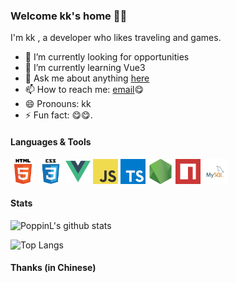 ### Welcome kk's home 🤔🤔

I'm kk , a developer who likes traveling and games.

- 🔭 I’m currently looking for opportunities
- 🌱 I’m currently learning Vue3
- 💬 Ask me about anything [here](https://github.com/7ommykk/kkhome/issues)
- 📫 How to reach me: [email](370671963@qq.com)😋
- 😄 Pronouns: kk
- ⚡ Fun fact: 😋😋.
<!--
- 👯 I’m looking to collaborate on ...
- 🤔 I’m looking for help with ...
-->

#### Languages & Tools

<code><img height="40" src="https://raw.githubusercontent.com/github/explore/80688e429a7d4ef2fca1e82350fe8e3517d3494d/topics/html/html.png"></code>
<code><img height="40" src="https://raw.githubusercontent.com/github/explore/80688e429a7d4ef2fca1e82350fe8e3517d3494d/topics/css/css.png"></code>
<code><img height="40" src="https://raw.githubusercontent.com/github/explore/80688e429a7d4ef2fca1e82350fe8e3517d3494d/topics/vue/vue.png"></code>
<code><img height="40" src="https://raw.githubusercontent.com/github/explore/80688e429a7d4ef2fca1e82350fe8e3517d3494d/topics/javascript/javascript.png"></code>
<code><img height="40" src="https://raw.githubusercontent.com/github/explore/80688e429a7d4ef2fca1e82350fe8e3517d3494d/topics/typescript/typescript.png"></code>
<code><img height="40" src="https://raw.githubusercontent.com/github/explore/80688e429a7d4ef2fca1e82350fe8e3517d3494d/topics/nodejs/nodejs.png"></code>
<code><img height="40" src="https://raw.githubusercontent.com/github/explore/80688e429a7d4ef2fca1e82350fe8e3517d3494d/topics/npm/npm.png"></code>
<code><img height="40" src="https://raw.githubusercontent.com/github/explore/80688e429a7d4ef2fca1e82350fe8e3517d3494d/topics/mysql/mysql.png"></code>

#### Stats

![PoppinL's github stats](https://github-readme-stats.vercel.app/api?username=7ommykk&show_icons=true&theme=radical)

![Top Langs](https://github-readme-stats.vercel.app/api/top-langs/?username=7ommykk&layout=compact&theme=radical)
<!--
![Wakatime Week Stats](https://github-readme-stats.vercel.app/api/wakatime?username=7ommykk&layout=compact&theme=radical)
-->
#### Thanks (in Chinese)


